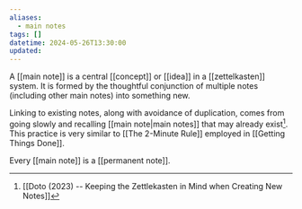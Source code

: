 ```yaml
---
aliases:
  - main notes
tags: []
datetime: 2024-05-26T13:30:00
updated:
---
```

A [[main note]] is a central [[concept]] or [[idea]] in a [[zettelkasten]] system. It is formed by the thoughtful conjunction of multiple notes (including other main notes) into something new.

Linking to existing notes, along with avoidance of duplication, comes from going slowly and recalling [[main note|main notes]] that may already exist[^1]. This practice is very similar to [[The 2-Minute Rule]] employed in [[Getting Things Done]].

Every [[main note]] is a [[permanent note]].

[^1]: [[Doto (2023) -- Keeping the Zettlekasten in Mind when Creating New Notes]]
